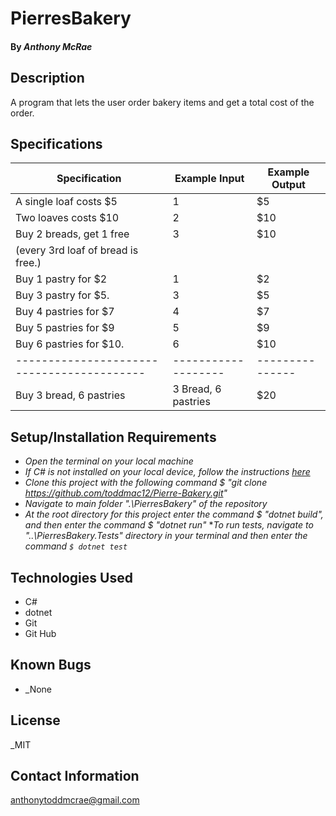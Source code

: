 # PierresBakery

####

#### By _Anthony McRae_

## Description

A program that lets the user order bakery items and get a total cost of the order.

## Specifications

| Specification                            | Example Input     |Example Output |
| ---------------------------------------- | ----------------- |---------------|
| A single loaf costs $5                   |    1              |      $5       |
| Two loaves costs $10                     |    2              |      $10      |
| Buy 2 breads, get 1 free                 |    3              |      $10      |
| (every 3rd loaf of bread is free.)                                           ||                                                                              |
| Buy 1 pastry for $2                      |    1              |      $2       |
| Buy 3 pastry for $5.                     |    3              |      $5       |
| Buy 4 pastries for $7                    |    4              |      $7       |
| Buy 5 pastries for $9                    |    5              |      $9       |
| Buy 6 pastries for $10.                  |    6              |      $10      |
|------------------------------------------|-------------------|---------------|
| Buy 3 bread, 6 pastries                  |3 Bread, 6 pastries|     $20       | 


## Setup/Installation Requirements

* _Open the terminal on your local machine_
* _If C# is not installed on your local device, follow the instructions [here](https://www.learnhowtoprogram.com/c-and-net-part-time-c-and-react-track/getting-started-with-c/installing-c-and-net)_
* _Clone this project with the following command $ "git clone https://github.com/toddmac12/Pierre-Bakery.git"_
* _Navigate to main folder ".\PierresBakery\" of the repository_
* _At the root directory for this project enter the command $ "dotnet build", and then enter the command $ "dotnet run"_
*_To run tests, navigate to "..\PierresBakery.Tests\" directory in your terminal and then enter the command `$ dotnet test`_

## Technologies Used
* C#
* dotnet
* Git
* Git Hub

## Known Bugs

* _None


## License

_MIT


## Contact Information

anthonytoddmcrae@gmail.com
